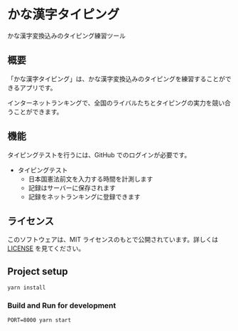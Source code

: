 # かな漢字タイピング

かな漢字変換込みのタイピング練習ツール

## 概要

「かな漢字タイピング」は、かな漢字変換込みのタイピングを練習することができるアプリです。

インターネットランキングで、全国のライバルたちとタイピングの実力を競い合うことができます。

## 機能

タイピングテストを行うには、GitHub でのログインが必要です。

- タイピングテスト
  - 日本国憲法前文を入力する時間を計測します
  - 記録はサーバーに保存されます
  - 記録をネットランキングに登録できます

## ライセンス

このソフトウェアは、MIT ライセンスのもとで公開されています。詳しくは [LICENSE](/LICENSE) を見てください。

## Project setup

```console
yarn install
```

### Build and Run for development

```console
PORT=8000 yarn start
```
